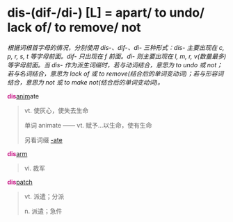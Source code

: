 # dis-(dif-/di-) [L] = apart/ to undo/ lack of/ to remove/ not

*根据词根首字母的情况，分别使用 dis-、dif-、di- 三种形式：dis- 主要出现在 c, p, r, s, t 等字母前面。dif- 只出现在 f 前面。di- 则主要出现在 l, m, r, v(数量最多) 等字母前面。当 dis- 作为派生词缀时，若与动词结合，意思为 to undo 或 not；若与名词结合，意思为 lack of 或 to remove(结合后的单词变动词)；若与形容词结合，意思为 not 或 to make not(结合后的单词变动词)。*

<b style="color: #C71585;">dis</b>[anim](_anim_.md)ate
> vt. 使灰心，使失去生命
>
> 单词 animate —— vt. 赋予...以生命，使有生命
>
> 另看词缀 [-ate](-ate.md)

<b style="color: #C71585;">dis</b>[arm](_arm_.md)
> vi. 裁军

<b style="color: #C71585;">dis</b>[patch](_ped_.md)
> vt. 派遣；分派
>
> n. 派遣；急件